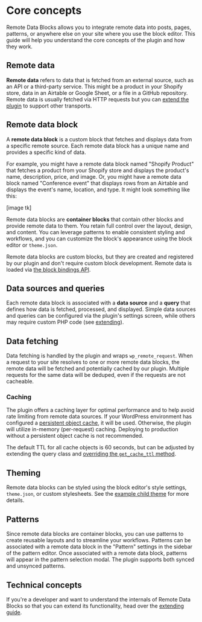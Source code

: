 # Core concepts

Remote Data Blocks allows you to integrate remote data into posts, pages, patterns, or anywhere else on your site where you use the block editor. This guide will help you understand the core concepts of the plugin and how they work.

## Remote data

**Remote data** refers to data that is fetched from an external source, such as an API or a third-party service. This might be a product in your Shopify store, data in an Airtable or Google Sheet, or a file in a GitHub repository. Remote data is usually fetched via HTTP requests but you can [extend the plugin](extending.md) to support other transports.

## Remote data block

A **remote data block** is a custom block that fetches and displays data from a specific remote source. Each remote data block has a unique name and provides a specific kind of data.

For example, you might have a remote data block named "Shopify Product" that fetches a product from your Shopify store and displays the product's name, description, price, and image. Or, you might have a remote data block named "Conference event" that displays rows from an Airtable and displays the event's name, location, and type. It might look something like this:

[image tk]

Remote data blocks are **container blocks** that contain other blocks and provide remote data to them. You retain full control over the layout, design, and content. You can leverage patterns to enable consistent styling and workflows, and you can customize the block's appearance using the block editor or `theme.json`.

Remote data blocks are custom blocks, but they are created and registered by our plugin and don't require custom block development. Remote data is loaded via [the block bindings API](https://make.wordpress.org/core/2024/03/06/new-feature-the-block-bindings-api/).

## Data sources and queries

Each remote data block is associated with a **data source** and a **query** that defines how data is fetched, processed, and displayed. Simple data sources and queries can be configured via the plugin's settings screen, while others may require custom PHP code (see [extending](extending.md)).

## Data fetching

Data fetching is handled by the plugin and wraps `wp_remote_request`. When a request to your site resolves to one or more remote data blocks, the remote data will be fetched and potentially cached by our plugin. Multiple requests for the same data will be deduped, even if the requests are not cacheable.

### Caching

The plugin offers a caching layer for optimal performance and to help avoid rate limiting from remote data sources. If your WordPress environment has configured a [persistent object cache](https://developer.wordpress.org/reference/classes/wp_object_cache/#persistent-cache-plugins), it will be used. Otherwise, the plugin will utilize in-memory (per-request) caching. Deploying to production without a persistent object cache is not recommended.

The default TTL for all cache objects is 60 seconds, but can be adjusted by extending the query class and [overriding the `get_cache_ttl` method](../extending/query.md#get_cache_ttl).

## Theming

Remote data blocks can be styled using the block editor's style settings, `theme.json`, or custom stylesheets. See the [example child theme](https://github.com/Automattic/remote-data-blocks/tree/trunk/example/theme) for more details.

## Patterns

Since remote data blocks are container blocks, you can use patterns to create reusable layouts and to streamline your workflows. Patterns can be associated with a remote data block in the "Pattern" settings in the sidebar of the pattern editor. Once associated with a remote data block, patterns will appear in the pattern selection modal. The plugin supports both synced and unsynced patterns.

## Technical concepts

If you're a developer and want to understand the internals of Remote Data Blocks so that you can extend its functionality, head over the [extending guide](extending.md).

